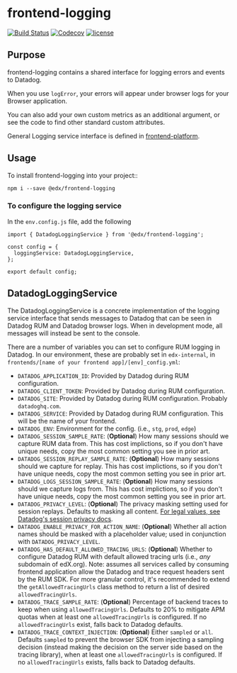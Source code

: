 # frontend-logging

[![Build
Status](https://api.travis-ci.com/edx/frontend-logging.svg?branch=master)](https://travis-ci.com/edx/frontend-logging)
[![Codecov](https://img.shields.io/codecov/c/github/edx/frontend-logging)](https://codecov.io/gh/edx/frontend-logging)
[![license](https://img.shields.io/npm/l/@edx/frontend-logging.svg)](@edx/frontend-logging)

## Purpose

frontend-logging contains a shared interface for logging errors and events to Datadog.

When you use ``logError``, your errors will appear under browser logs for your Browser application.

You can also add your own custom metrics as an additional argument, or see the code to find other standard custom attributes.

General Logging service interface is defined in [frontend-platform](https://openedx.github.io/frontend-platform/module-Logging.LoggingService.html).

## Usage

To install frontend-logging into your project::

    npm i --save @edx/frontend-logging

### To configure the logging service

In the `env.config.js` file, add the following

    import { DatadogLoggingService } from '@edx/frontend-logging';

    const config = {
      loggingService: DatadogLoggingService,
    };
    
    export default config;

## DatadogLoggingService

The DatadogLoggingService is a concrete implementation of the logging service interface that sends messages to Datadog that can be seen in Datadog RUM and Datadog browser logs. When in development mode, all messages will instead be sent to the console.

There are a number of variables you can set to configure RUM logging in Datadog. In our environment, these are probably set in `edx-internal`, in `frontends/[name of your frontend app]/[env]_config.yml`:

- `DATADOG_APPLICATION_ID`: Provided by Datadog during RUM configuration.
- `DATADOG_CLIENT_TOKEN`: Provided by Datadog during RUM configuration.
- `DATADOG_SITE`: Provided by Datadog during RUM configuration. Probably `datadoghq.com`.
- `DATADOG_SERVICE`: Provided by Datadog during RUM configuration. This will be the name of your frontend.
- `DATADOG_ENV`: Environment for the config. (i.e., `stg`, `prod`, `edge`)
- `DATADOG_SESSION_SAMPLE_RATE`: (**Optional**) How many sessions should we capture RUM data from. This has cost implictions, so if you don't have unique needs, copy the most common setting you see in prior art.
- `DATADOG_SESSION_REPLAY_SAMPLE_RATE`: (**Optional**) How many sessions should we capture for replay. This has cost implictions, so if you don't have unique needs, copy the most common setting you see in prior art.
- `DATADOG_LOGS_SESSION_SAMPLE_RATE`: (**Optional**) How many sessions should we capture logs from. This has cost implictions, so if you don't have unique needs, copy the most common setting you see in prior art.
- `DATADOG_PRIVACY_LEVEL`: (**Optional**) The privacy masking setting used for session replays. Defaults to masking all content. [For legal values, see Datadog's session privacy docs](https://docs.datadoghq.com/real_user_monitoring/session_replay/privacy_options).
- `DATADOG_ENABLE_PRIVACY_FOR_ACTION_NAME`: (**Optional**) Whether all action names should be masked with a placeholder value; used in conjunction with `DATADOG_PRIVACY_LEVEL`.
- `DATADOG_HAS_DEFAULT_ALLOWED_TRACING_URLS`: (**Optional**) Whether to configure Datadog RUM with default allowed tracing urls (i.e., *any* subdomain of edX.org). Note: assumes all services called by consuming frontend application allow the Datadog and trace request headers sent by the RUM SDK. For more granular control, it's recommended to extend the `getAllowedTracingUrls` class method to return a list of desired `allowedTracingUrls`.
- `DATADOG_TRACE_SAMPLE_RATE`: (**Optional**) Percentage of backend traces to keep when using `allowedTracingUrls`. Defaults to 20% to mitigate APM quotas when at least one `allowedTracingUrls` is configured. If no `allowedTracingUrls` exist, falls back to Datadog defaults.
- `DATADOG_TRACE_CONTEXT_INJECTION`: (**Optional**) Either `sampled` or `all`. Defaults `sampled` to prevent the browser SDK from injecting a sampling decision (instead making the decision on the server side based on the tracing library), when at least one `allowedTracingUrls` is configured. If no `allowedTracingUrls` exists, falls back to Datadog defaults.

